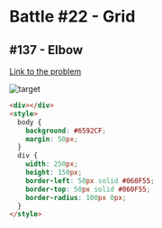# Battle #22 - Grid

## #137 - Elbow

[Link to the problem](https://cssbattle.dev/play/137)

![target](https://cssbattle.dev/targets/137.png)


```html
<div></div>
<style>
  body {
    background: #6592CF;
    margin: 50px;
  }
  div {
    width: 250px;
    height: 150px;
    border-left: 50px solid #060F55;
    border-top: 50px solid #060F55;
    border-radius: 100px 0px;
  }
</style>
```
